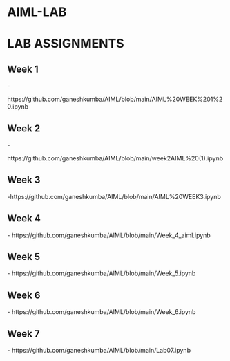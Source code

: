 # AIML-LAB
<h1>LAB ASSIGNMENTS</h1><div></div>

<body>
  <h2>Week 1 </h2>- <p>https://github.com/ganeshkumba/AIML/blob/main/AIML%20WEEK%201%20.ipynb</p></div>
  <h2>Week 2 </h2>- <p>https://github.com/ganeshkumba/AIML/blob/main/week2AIML%20(1).ipynb</p>
</body>
 <h2>Week 3 </h2>-https://github.com/ganeshkumba/AIML/blob/main/AIML%20WEEK3.ipynb </p>
</body>

 <h2>Week 4 </h2>-
 https://github.com/ganeshkumba/AIML/blob/main/Week_4_aiml.ipynb
 <h2>Week 5 </h2>-
 https://github.com/ganeshkumba/AIML/blob/main/Week_5.ipynb
 <h2>Week 6 </h2>-
 https://github.com/ganeshkumba/AIML/blob/main/Week_6.ipynb
 <h2>Week 7 </h2>-
 https://github.com/ganeshkumba/AIML/blob/main/Lab07.ipynb
 
 </body>

